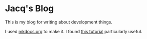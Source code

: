 # Jacq's Blog

This is my blog for writing about development things.

I used [mkdocs.org](https://www.mkdocs.org) to make it.
I found [this tutorial](https://squidfunk.github.io/mkdocs-material/tutorials/blogs/basic/) particularly useful.
